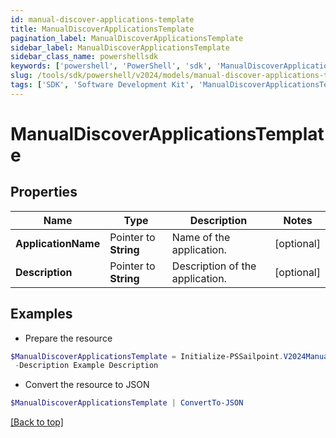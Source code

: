 ```yaml
---
id: manual-discover-applications-template
title: ManualDiscoverApplicationsTemplate
pagination_label: ManualDiscoverApplicationsTemplate
sidebar_label: ManualDiscoverApplicationsTemplate
sidebar_class_name: powershellsdk
keywords: ['powershell', 'PowerShell', 'sdk', 'ManualDiscoverApplicationsTemplate'] 
slug: /tools/sdk/powershell/v2024/models/manual-discover-applications-template
tags: ['SDK', 'Software Development Kit', 'ManualDiscoverApplicationsTemplate']
---
```



# ManualDiscoverApplicationsTemplate

## Properties

Name | Type | Description | Notes
------------ | ------------- | ------------- | -------------
**ApplicationName** |  Pointer to **String** | Name of the application. | [optional] 
**Description** |  Pointer to **String** | Description of the application. | [optional] 

## Examples

- Prepare the resource
```powershell
$ManualDiscoverApplicationsTemplate = Initialize-PSSailpoint.V2024ManualDiscoverApplicationsTemplate  -ApplicationName Example Application `
 -Description Example Description
```

- Convert the resource to JSON
```powershell
$ManualDiscoverApplicationsTemplate | ConvertTo-JSON
```


[[Back to top]](#) 

